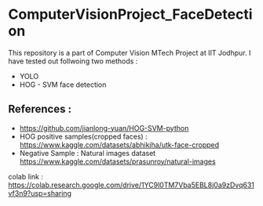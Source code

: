 # ComputerVisionProject_FaceDetection

This repository is a part of Computer Vision MTech Project at IIT Jodhpur. I have tested out follwoing two methods :
* YOLO
* HOG - SVM face detection

## References :

* https://github.com/jianlong-yuan/HOG-SVM-python
* HOG positive samples(cropped faces) : https://www.kaggle.com/datasets/abhikjha/utk-face-cropped
* Negative Sample : Natural images dataset https://www.kaggle.com/datasets/prasunroy/natural-images

colab link : https://colab.research.google.com/drive/1YC9l0TM7Vba5EBL8j0a9zDvq631vf3n9?usp=sharing
